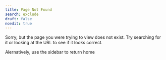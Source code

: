 ```yaml
---
title: Page Not Found
search: exclude
draft: false
noedit: true
---
```

  

Sorry, but the page you were trying to view does not exist. Try searching for it or looking at the URL to see if it looks correct.

Alernatively, use the sidebar to return home
